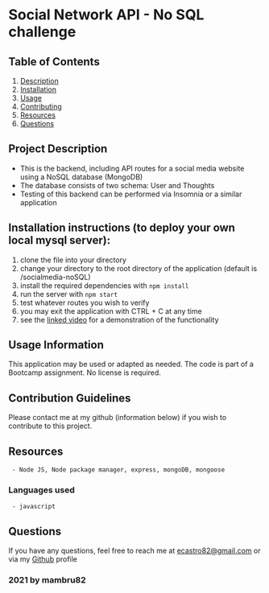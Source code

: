 # Social Network API - No SQL challenge
   ## Table of Contents
   1. [Description](#Project-Description)
   1. [Installation](#Installation-instructions)
   1. [Usage](#Usage-Information)
   1. [Contributing](#Contribution-Guidelines)
   1. [Resources](#Resources)
   1. [Questions](#Questions)

   ## Project Description
   - This is the backend, including API routes for a social media website using a NoSQL database (MongoDB)
   - The database consists of two schema: User and Thoughts
   - Testing of this backend can be performed via Insomnia or a similar application

   ## Installation instructions (to deploy your own local mysql server):
   1. clone the file into your directory 
   1. change your directory to the root directory of the application (default is /socialmedia-noSQL)
   1. install the required dependencies with `npm install`
   1. run the server with `npm start`
   1. test whatever routes you wish to verify
   1. you may exit the application with CTRL + C at any time
   1. see the [linked video](https://drive.google.com/file/d/121lSwKLTQ-ivtMJGHBDQW0oJLdhlsqXO/view?usp=sharing) for a demonstration of the functionality

   ## Usage Information
   This application may be used or adapted as needed. The code is part of a Bootcamp assignment. No license is required.
   ## Contribution Guidelines
   Please contact me at my github (information below) if you wish to contribute to this project.
   ## Resources
     - Node JS, Node package manager, express, mongoDB, mongoose
   ### Languages used
     - javascript

   ## Questions
   If you have any questions, feel free to reach me at ecastro82@gmail.com or via my [Github](https://github.com/mambru82) profile 
  
   ### 2021 by mambru82